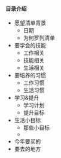 #### 目录介绍
- 愿望清单背景
    - 日期
    - 为何罗列清单
- 要学会的技能
    - 工作相关
    - 技能相关
    - 生活相关
- 要培养的习惯
    - 工作习惯
    - 生活习惯
- 学习&提升
    - 学习计划
    - 提升目标
- 生活小目标
    - 那些小目标
    - 
- 今年要买的
- 要去的地方







   
 




 














